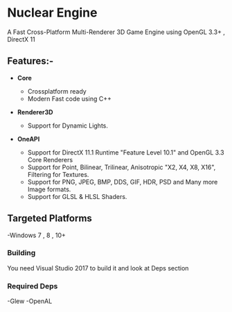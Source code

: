 # Nuclear Engine
A Fast Cross-Platform Multi-Renderer 3D Game Engine using OpenGL 3.3+ , DirectX 11

## Features:-
- __Core__
  - Crossplatform ready
  - Modern Fast code using C++
  
- __Renderer3D__
  - Support for Dynamic Lights.

- __OneAPI__
  - Support for DirectX 11.1 Runtime "Feature Level 10.1" and OpenGL 3.3 Core Renderers 
  - Support for Point, Bilinear, Trilinear, Anisotropic "X2, X4, X8, X16", Filtering for Textures.
  - Support for PNG, JPEG, BMP, DDS, GIF, HDR, PSD and Many more Image formats.
  - Support for GLSL & HLSL Shaders.

## Targeted Platforms
-Windows 7 , 8 , 10+     

### Building
You need Visual Studio 2017 to build it and look at Deps section

### Required Deps
-Glew
-OpenAL
